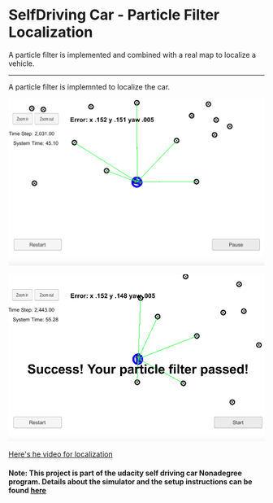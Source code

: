 
# **SelfDriving Car - Particle Filter Localization**

A particle filter is implemented and combined with a real map to localize a vehicle.

[//]: # (Image References)

[image1]: ./particle_filter1.png "mpc car1"
[image2]: ./particle_filter2.png "mpc car2"
[video1]: ./particle_filter_sim.mov "mpc video"


---
A particle filter is implemnted to localize the car.

![alt text][image1]



![alt text][image2]




[Here's he video for localization][video1]


#### Note: This project is part of the udacity self driving car Nonadegree program. Details about the simulator and the setup instructions can be found [here](https://github.com/udacity/CarND-Kidnapped-Vehicle-Project)
